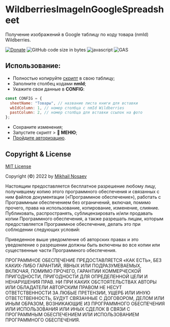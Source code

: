 # WildberriesImageInGoogleSpreadsheet

Получение изображений в Google таблицу по коду товара (nmId) Wildberries.</br>

[![Donate](https://img.shields.io/badge/Donate-Yoomoney-green.svg)](https://yoomoney.ru/to/410019620244262)
![GitHub code size in bytes](https://img.shields.io/github/languages/code-size/Guf-Hub/wbPhotoLink)
![javascript](https://img.shields.io/badge/lang-javascript-red)
![GAS](https://img.shields.io/badge/google-apps%20script-red)

## Использование:
* Полностью копируйте [скрипт](https://github.com/Guf-Hub/wbPhotoLink/blob/main/Code.js) в свою таблицу;
* Заполните столбец кодами **nmId**;
* Укажите свои данные в **CONFIG**:
```JavaScript
const CONFIG = {
  sheetName: "Товары", // название листа книги для вставки
  wbIdColumn: 1, // номер столбца с nmId Wildberries
  pastColumn: 2, // номер столбца для вставки ссылок на фото
};
```
* Сохраните изменения;
* Запустите скрипт > **🔽 МЕНЮ**;
* [Пройдите авторизацию](https://dzen.ru/media/excelifehack/kak-avtorizovat-skript-v-google-tablicah-61a943694333203e458eb600).

## Copyright & License

[MIT License](LICENSE)

Copyright (©) 2022 by [Mikhail Nosaev](https://github.com/Guf-Hub)

Настоящим предоставляется бесплатное разрешение любому лицу, получившему копию этого программного обеспечения и связанных с ним файлов документации («Программное обеспечение»), работать с Программным обеспечением без ограничений, включая, помимо прочего, права на использование, копирование, изменение, слияние. Публиковать, распространять, сублицензировать и/или продавать копии Программного обеспечения, а также разрешать лицам, которым предоставляется Программное обеспечение, делать это при соблюдении следующих условий:

Приведенное выше уведомление об авторских правах и это уведомление о разрешении должны быть включены во все копии или существенные части Программного обеспечения.

ПРОГРАММНОЕ ОБЕСПЕЧЕНИЕ ПРЕДОСТАВЛЯЕТСЯ «КАК ЕСТЬ», БЕЗ КАКИХ-ЛИБО ГАРАНТИЙ, ЯВНЫХ ИЛИ ПОДРАЗУМЕВАЕМЫХ, ВКЛЮЧАЯ, ПОМИМО ПРОЧЕГО, ГАРАНТИИ КОММЕРЧЕСКОЙ ПРИГОДНОСТИ, ПРИГОДНОСТИ ДЛЯ ОПРЕДЕЛЕННОЙ ЦЕЛИ И НЕНАРУШЕНИЯ ПРАВ. НИ ПРИ КАКИХ ОБСТОЯТЕЛЬСТВАХ АВТОРЫ ИЛИ ОБЛАДАТЕЛИ АВТОРСКИМ ПРАВОМ НЕ НЕСУТ ОТВЕТСТВЕННОСТИ ЗА ЛЮБЫЕ ПРЕТЕНЗИИ, УЩЕРБ ИЛИ ИНУЮ ОТВЕТСТВЕННОСТЬ, БУДУТ СВЯЗАННЫЕ С ДОГОВОРОМ, ДЕЛОМ ИЛИ ИНЫМ ОБРАЗОМ, ВОЗНИКАЮЩИЕ ИЗ ПРОГРАММНОГО ОБЕСПЕЧЕНИЯ ИЛИ ИСПОЛЬЗОВАНИЯ ИЛИ ИНЫХ СДЕЛОК В СВЯЗИ С ПРОГРАММНЫМ ОБЕСПЕЧЕНИЕМ ИЛИ ИСПОЛЬЗОВАНИЕМ ПРОГРАММНОГО ОБЕСПЕЧЕНИЯ.
